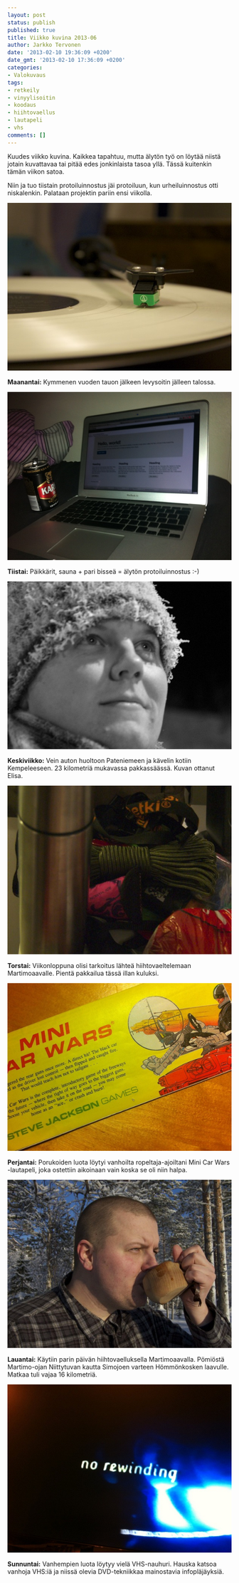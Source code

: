 ```yaml
---
layout: post
status: publish
published: true
title: Viikko kuvina 2013-06
author: Jarkko Tervonen
date: '2013-02-10 19:36:09 +0200'
date_gmt: '2013-02-10 17:36:09 +0200'
categories:
- Valokuvaus
tags:
- retkeily
- vinyylisoitin
- koodaus
- hiihtovaellus
- lautapeli
- vhs
comments: []
---
```

Kuudes viikko kuvina. Kaikkea tapahtuu, mutta älytön työ on löytää niistä jotain kuvattavaa tai pitää edes jonkinlaista tasoa yllä. Tässä kuitenkin tämän viikon satoa.

Niin ja tuo tiistain protoiluinnostus jäi protoiluun, kun urheiluinnostus otti niskalenkin. Palataan projektin pariin ensi viikolla.

<img alt="Viikko kuvina 2013-06 - Maanantai" src="/assets/img/posts/2013-06-ma.jpg" />

__Maanantai:__ Kymmenen vuoden tauon jälkeen levysoitin jälleen talossa.

<img alt="Viikko kuvina 2013-06 - Tiistai" src="/assets/img/posts/2013-07-ti.jpg" />

__Tiistai:__ Päikkärit, sauna + pari bisseä = älytön protoiluinnostus :-)

<img alt="Viikko kuvina 2013-06 - Keskiviikko" src="/assets/img/posts/2013-07-ke.jpg" />

__Keskiviikko:__ Vein auton huoltoon Pateniemeen ja kävelin kotiin Kempeleeseen. 23 kilometriä mukavassa pakkassäässä. Kuvan ottanut Elisa.

<img alt="Viikko kuvina 2013-06 - Torstai" src="/assets/img/posts/2013-06-to.jpg" />

__Torstai:__ Viikonloppuna olisi tarkoitus lähteä hiihtovaeltelemaan Martimoaavalle. Pientä pakkailua tässä illan kuluksi.

<img alt="Viikko kuvina 2013-06 - Perjantai" src="/assets/img/posts/2013-06-pe.jpg" />

__Perjantai:__ Porukoiden luota löytyi vanhoilta ropeltaja-ajoiltani Mini Car Wars -lautapeli, joka ostettiin aikoinaan vain koska se oli niin halpa.

<img alt="Viikko kuvina 2013-06 - Lauantai" src="/assets/img/posts/2013-06-la.jpg" />

__Lauantai:__ Käytiin parin päivän hiihtovaelluksella Martimoaavalla. Pömiöstä Martimo-ojan Niittytuvan kautta Simojoen varteen Hömmönkosken laavulle. Matkaa tuli vajaa 16 kilometriä.

<img alt="Viikko kuvina 2013-06 - Sunnuntai" src="/assets/img/posts/2013-06-su.jpg" />

__Sunnuntai:__ Vanhempien luota löytyy vielä VHS-nauhuri. Hauska katsoa vanhoja VHS:iä ja niissä olevia DVD-tekniikkaa mainostavia infopläjäyksiä.
